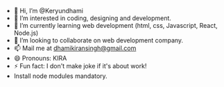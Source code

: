 - 👋 Hi, I’m @Keryundhami
- 👀 I’m interested in coding, designing and development.
- 🌱 I’m currently learning web development (html, css, Javascript, React, Node.js)
- 💞️ I’m looking to collaborate on web development company.
- 📫 Mail me at dhamikiransingh@gmail.com
- 😄 Pronouns: KIRA
- ⚡ Fun fact: I don't make joke if it's about work!
- Install node modules mandatory.

<!---
Keryundhami/Keryundhami is a ✨ special ✨ repository because its `README.md` (this file) appears on your GitHub profile.
You can click the Preview link to take a look at your changes.
--->
